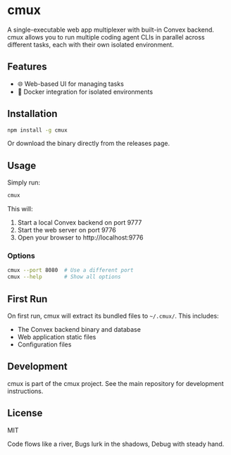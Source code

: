  # cmux
 
 A single-executable web app multiplexer with built-in Convex backend. cmux allows you to run multiple coding agent CLIs in parallel across different tasks, each with their own isolated environment.
 
 ## Features
 
 - 🌐 Web-based UI for managing tasks
 - 🐳 Docker integration for isolated environments
 
 ## Installation
 
 ```bash
 npm install -g cmux
 ```
 
 Or download the binary directly from the releases page.
 
 ## Usage
 
 Simply run:
 
 ```bash
 cmux
 ```
 
 This will:
 
 1. Start a local Convex backend on port 9777
 2. Start the web server on port 9776
 3. Open your browser to http://localhost:9776
 
 ### Options
 
 ```bash
 cmux --port 8080  # Use a different port
 cmux --help       # Show all options
 ```
 
 ## First Run
 
 On first run, cmux will extract its bundled files to `~/.cmux/`. This includes:
 
 - The Convex backend binary and database
 - Web application static files
 - Configuration files
 
 ## Development
 
 cmux is part of the cmux project. See the main repository for development instructions.
 
 ## License
 
 MIT

Code flows like a river,
Bugs lurk in the shadows,
Debug with steady hand.
